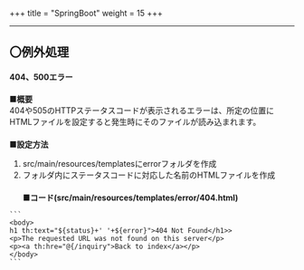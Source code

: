 +++
title = "SpringBoot"
weight = 15
+++

---

## 〇例外処理  

#### 404、500エラー  

  **■概要**  
  404や505のHTTPステータスコードが表示されるエラーは、所定の位置にHTMLファイルを設定すると発生時にそのファイルが読み込まれます。  
　  
  **■設定方法**  
  1. src/main/resources/templatesにerrorフォルダを作成  
  2. フォルダ内にステータスコードに対応した名前のHTMLファイルを作成  
　  
  **■コード(src/main/resources/templates/error/404.html)**  

    ```
    <body>
    h1 th:text="${status}+' '+${error}">404 Not Found</h1>>
    <p>The requested URL was not found on this server</p>
    <p><a th:hre="@{/inquiry">Back to index</a></p>
    </body>
    ```
    　  
  
  　  
  　

　


